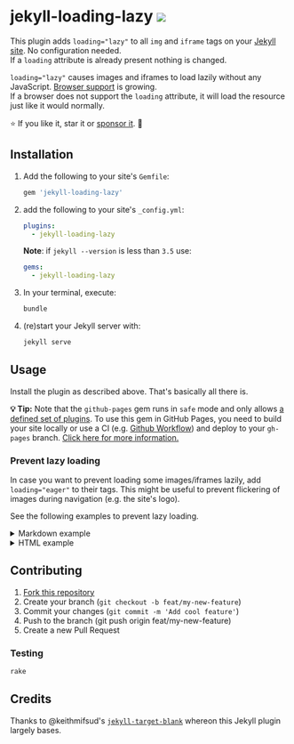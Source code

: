 # jekyll-loading-lazy [![](http://img.shields.io/liberapay/goal/gildesmarais.svg?logo=liberapa)](https://liberapay.com/gildesmarais/donate)

This plugin adds `loading="lazy"` to all `img` and `iframe` tags on
your [Jekyll site](https://jekyllrb.com/). No configuration needed.  
If a `loading` attribute is already present nothing is changed.

`loading="lazy"` causes images and iframes to load lazily without any JavaScript.
[Browser support](https://caniuse.com/#feat=loading-lazy-attr) is growing.  
If a browser does not support the `loading` attribute, it will load the resource
just like it would normally.

⭐ If you like it, star it or [sponsor it](https://liberapay.com/gildesmarais/donate). 💓

## Installation

1. Add the following to your site's `Gemfile`:

   ```ruby
   gem 'jekyll-loading-lazy'
   ```

2. add the following to your site's `_config.yml`:

   ```yml
   plugins:
     - jekyll-loading-lazy
   ```

   **Note**: if `jekyll --version` is less than `3.5` use:

   ```yml
   gems:
     - jekyll-loading-lazy
   ```

3. In your terminal, execute:

   ```bash
   bundle
   ```

4. (re)start your Jekyll server with:

   ```bash
   jekyll serve
   ```

## Usage

Install the plugin as described above. That's basically all there is.

**💡 Tip:** Note that the `github-pages` gem runs in `safe` mode and only allows [a defined set of plugins](https://pages.github.com/versions/). To use this gem in GitHub Pages, you need to build your site locally or use a CI (e.g. [Github Workflow](https://help.github.com/en/actions/configuring-and-managing-workflows/configuring-a-workflow)) and deploy to your `gh-pages` branch. [Click here for more information.](https://jekyllrb.com/docs/continuous-integration/github-actions/)

### Prevent lazy loading

In case you want to prevent loading some images/iframes lazily, add `loading="eager"` to their tags. This might be useful to prevent flickering of images during navigation (e.g. the site's logo).

See the following examples to prevent lazy loading.

<details>
  <summary>Markdown example</summary>

```markdown
![an example](/image.jpg){:loading='eager'}
```

This example assumes you're using Kramdown (Jekyll is using it by default).

</details>

<details>
  <summary>HTML example</summary>

```html
<img src="/image.jpg" alt="an example" loading="eager" />
```

</details>

## Contributing

1. [Fork this repository](https://github.com/gildesmarais/jekyll-loading-lazy/fork)
2. Create your branch (`git checkout -b feat/my-new-feature`)
3. Commit your changes (`git commit -m 'Add cool feature'`)
4. Push to the branch (git push origin feat/my-new-feature)
5. Create a new Pull Request

### Testing

```bash
rake
```

## Credits

Thanks to @keithmifsud's
[`jekyll-target-blank`](https://github.com/keithmifsud/jekyll-target-blank)
whereon this Jekyll plugin largely bases.
